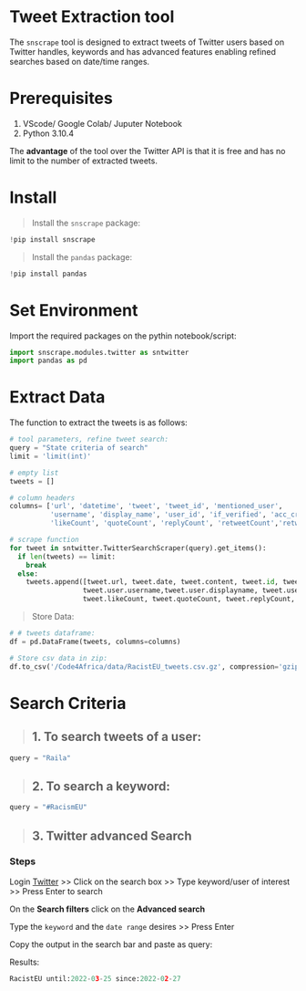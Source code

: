# Tweet Extraction tool
The `snscrape` tool is designed to extract tweets of Twitter users based on Twitter handles, keywords and has advanced features enabling refined searches based on date/time ranges.

# Prerequisites
1. VScode/ Google Colab/ Juputer Notebook
2. Python 3.10.4

The __advantage__ of the tool over the Twitter API is that it is free and has no limit to the number of extracted tweets.

# Install
> Install the `snscrape` package:
```Python
!pip install snscrape
```
> Install the `pandas` package:
```Python
!pip install pandas
```

# Set Environment
Import the required packages on the pythin notebook/script:
```Python
import snscrape.modules.twitter as sntwitter
import pandas as pd
```
# Extract Data
The function to extract the tweets is as follows:
```Python
# tool parameters, refine tweet search:
query = "State criteria of search"
limit = 'limit(int)'

# empty list
tweets = []

# column headers
columns= ['url', 'datetime', 'tweet', 'tweet_id', 'mentioned_user',
          'username', 'display_name', 'user_id', 'if_verified', 'acc_created', 'hashtags', 
          'likeCount', 'quoteCount', 'replyCount', 'retweetCount','retweetedTweet', 'source']

# scrape function
for tweet in sntwitter.TwitterSearchScraper(query).get_items():
  if len(tweets) == limit:
    break
  else:
    tweets.append([tweet.url, tweet.date, tweet.content, tweet.id, tweet.mentionedUsers,
                  tweet.user.username,tweet.user.displayname, tweet.user.id, tweet.user.verified, tweet.user.created, tweet.hashtags,
                  tweet.likeCount, tweet.quoteCount, tweet.replyCount, tweet.retweetCount, tweet.retweetedTweet, tweet.source])
```
> Store Data:
```Python
# # tweets dataframe:
df = pd.DataFrame(tweets, columns=columns)

# Store csv data in zip:
df.to_csv('/Code4Africa/data/RacistEU_tweets.csv.gz', compression='gzip')
```
# Search Criteria
> ## 1. To search tweets of a user:
```Python
query = "Raila"
```
> ## 2. To search a keyword:
```Python
query = "#RacismEU"
```
> ## 3. Twitter advanced Search
### Steps
Login [Twitter]() >> Click on the search box >> Type keyword/user of interest >> Press Enter to search

On the __Search filters__ click on the __Advanced search__

Type the `keyword` and the `date range` desires >> Press Enter

Copy the output in the search bar and paste as query:

Results:
```Python
RacistEU until:2022-03-25 since:2022-02-27
```
